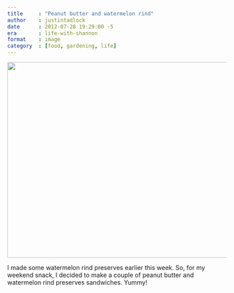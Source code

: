 ```yaml
---
title     : "Peanut butter and watermelon rind"
author    : justintadlock
date      : 2012-07-28 19:29:00 -5
era       : life-with-shannon
format    : image
category  : [food, gardening, life]
---
```


<a href="http://justintadlock.com/archives/2012/07/28/peanut-butter-and-watermelon-rind/pb-and-watermelon" rel="attachment wp-att-4537"><img src="http://justintadlock.com/blog/wp-content/uploads/2012/07/pb-and-watermelon-600x450.jpg" alt="" title="PB&amp;W" width="600" height="450" class="aligncenter size-large wp-image-4537" /></a>

I made some watermelon rind preserves earlier this week.  So, for my weekend snack, I decided to make a couple of peanut butter and watermelon rind preserves sandwiches.  Yummy!

